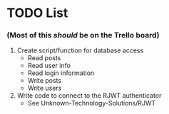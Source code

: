 # TODO List
### (Most of this _should_ be on the Trello board)

1. Create script/function for database access
   * Read posts
   * Read user info
   * Read login information
   * Write posts
   * Write users
2. Write code to connect to the RJWT authenticator
   * See Unknown-Technology-Solutions/RJWT
